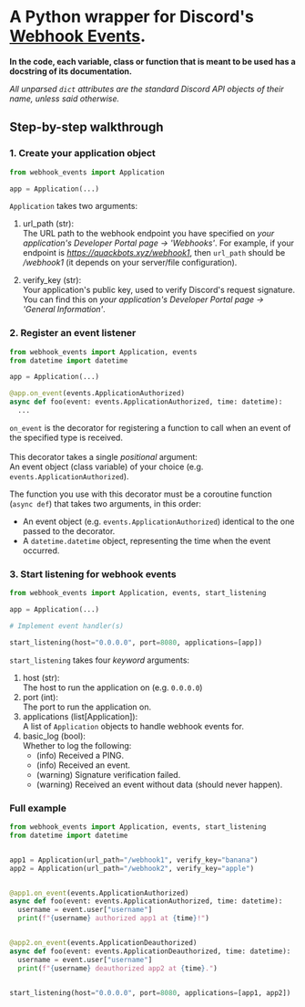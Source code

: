 # A Python wrapper for Discord's [Webhook Events](https://discord.com/developers/docs/events/webhook-events#webhook-events).

**In the code, each variable, class or function that is meant to be used has a docstring of its documentation.**

*All unparsed `dict` attributes are the standard Discord API objects of their name, unless said otherwise.*

## Step-by-step walkthrough
### 1. Create your application object
```python
from webhook_events import Application

app = Application(...)
```
`Application` takes two arguments:
1. url_path (str):<br>
The URL path to the webhook endpoint you have specified on *your application's Developer Portal page -> 'Webhooks'*. For example, if your endpoint is *https://quackbots.xyz/webhook1*, then `url_path` should be */webhook1* (it depends on your server/file configuration).

2. verify_key (str):<br>
Your application's public key, used to verify Discord's request signature.<br>
You can find this on *your application's Developer Portal page -> 'General Information'*.

### 2. Register an event listener
```python
from webhook_events import Application, events
from datetime import datetime

app = Application(...)

@app.on_event(events.ApplicationAuthorized)
async def foo(event: events.ApplicationAuthorized, time: datetime):
  ...
```
`on_event` is the decorator for registering a function to call when an event of the specified type is received.<br><br>
This decorator takes a single *positional* argument:<br>
An event object (class variable) of your choice (e.g. `events.ApplicationAuthorized`).

The function you use with this decorator must be a coroutine function (`async def`) that takes two arguments, in this order:
- An event object (e.g. `events.ApplicationAuthorized`) identical to the one passed to the decorator.
- A `datetime.datetime` object, representing the time when the event occurred.

### 3. Start listening for webhook events
```python
from webhook_events import Application, events, start_listening

app = Application(...)

# Implement event handler(s)

start_listening(host="0.0.0.0", port=8080, applications=[app])
```
`start_listening` takes four *keyword* arguments:<br>
1. host (str):<br>The host to run the application on (e.g. `0.0.0.0`)
2. port (int):<br>The port to run the application on.
3. applications (list[Application]):<br>A list of `Application` objects to handle webhook events for.
4. basic_log (bool):<br>Whether to log the following:<br>
    - (info) Received a PING.<br>
    - (info) Received an event.<br>
    - (warning) Signature verification failed.<br>
    - (warning) Received an event without data (should never happen).

### Full example
```python
from webhook_events import Application, events, start_listening
from datetime import datetime


app1 = Application(url_path="/webhook1", verify_key="banana")
app2 = Application(url_path="/webhook2", verify_key="apple")


@app1.on_event(events.ApplicationAuthorized)
async def foo(event: events.ApplicationAuthorized, time: datetime):
  username = event.user["username"]
  print(f"{username} authorized app1 at {time}!")


@app2.on_event(events.ApplicationDeauthorized)
async def foo(event: events.ApplicationDeauthorized, time: datetime):
  username = event.user["username"]
  print(f"{username} deauthorized app2 at {time}.")


start_listening(host="0.0.0.0", port=8080, applications=[app1, app2])
```

